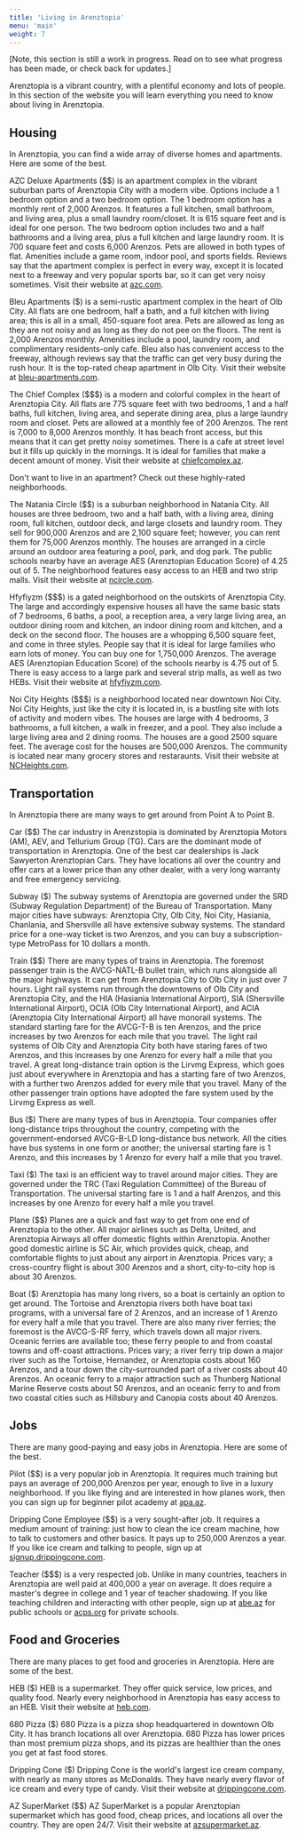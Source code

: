 ```yaml
---
title: 'Living in Arenztopia'
menu: 'main'
weight: 7
---
```



[Note, this section is still a work in progress. Read on to see what progress has been made, or check back for updates.]


Arenztopia is a vibrant country, with a plentiful economy and lots of people.  In this section of the website you will learn everything you need to know about living in Arenztopia.

## Housing

In Arenztopia, you can find a wide array of diverse homes and apartments. Here are some of the best.

AZC Deluxe Apartments ($$) is an apartment complex in the vibrant suburban parts of Arenztopia City with a modern vibe. Options include a 1 bedroom option and a two bedroom option. The 1 bedroom option has a monthly rent of 2,000 Arenzos. It features a full kitchen, small bathroom, and living area, plus a small laundry room/closet. It is 615 square feet and is ideal for one person. The two bedroom option includes two and a half bathrooms and a living area, plus a full kitchen and large laundry room. It is 700 square feet and costs 6,000 Arenzos. Pets are allowed in both types of flat. Amenities include a game room, indoor pool, and sports fields. Reviews say that the apartment complex is perfect in every way, except it is located next to a freeway and  very popular sports bar, so it can get very noisy sometimes. Visit their website at [azc.com](https://sites.google.com/view/azc-deluxe-apartments/home).

Bleu Apartments ($) is a semi-rustic apartment complex in the heart of Olb City. All flats are one bedroom, half a bath, and a full kitchen with living area; this is all in a small, 450-square foot area. Pets are allowed as long as they are not noisy and as long as they do not pee on the floors. The rent is 2,000 Arenzos monthly. Amenities include a pool, laundry room, and complimentary residents-only cafe. Bleu also has convenient access to the freeway, although reviews say that the traffic can get very busy during the rush hour. It is the top-rated cheap apartment in Olb City. Visit their website at [bleu-apartments.com](https://sites.google.com/stu.austinisd.org/bleu-apartments/home).

The Chief Complex ($$$) is a modern and colorful complex in the heart of Arenztopia City. All flats are 775 square feet with two bedrooms, 1 and a half baths, full kitchen, living area, and seperate dining area, plus a large laundry room and closet. Pets are allowed at a monthly fee of 200 Arenzos. The rent is 7,000 to 8,000 Arenzos monthly. It has beach front access, but this means that it can get pretty noisy sometimes. There is a cafe at street level but it fills up quickly in the mornings. It is ideal for families that make a decent amount of money. Visit their website at [chiefcomplex.az](https://sites.google.com/stu.austinisd.org/thechiefcomplex/home).  

Don't want to live in an apartment? Check out these highly-rated neighborhoods.

The Natania Circle ($$) is a suburban neighborhood in Natania City. All houses are three bedroom, two and a half bath, with a living area, dining room, full kitchen, outdoor deck, and large closets and laundry room. They sell for 900,000 Arenzos and are 2,100 square feet; however, you can rent them for 75,000 Arenzos monthly. The houses are arranged in a circle around an outdoor area featuring a pool, park, and dog park. The public schools nearby have an average AES (Arenztopian Education Score) of 4.25 out of 5. The neighborhood features easy access to an HEB and two strip malls. Visit their website at [ncircle.com](https://sites.google.com/view/the-natania-circle/home).

Hfyfiyzm ($$$) is a gated neighborhood on the outskirts of Arenztopia City. The large and accordingly expensive houses all have the same basic stats of 7 bedrooms, 6 baths, a pool, a reception area, a very large living area, an outdoor dining room and kitchen, an indoor dining room and kitchen, and a deck on the second floor. The houses are a whopping 6,500 square feet, and come in three styles. People say that it is ideal for large families who earn lots of money. You can buy one for 1,750,000 Arenzos. The average AES (Arenztopian Education Score) of the schools nearby is 4.75 out of 5. There is easy access to a large park and several strip malls, as well as two HEBs. Visit their website at [hfyfiyzm.com](hfyfiyzm.com).

Noi City Heights ($$$) is a neighborhood located near downtown Noi City. Noi City Heights, just like the city it is located in, is a bustling site with lots of activity and modern vibes. The houses are large with 4 bedrooms, 3 bathrooms, a full kitchen, a walk in freezer, and a pool. They also include a large living area and 2 dining rooms. The houses are a good 2500 square feet. The average cost for the houses are 500,000 Arenzos. The community is located near many grocery stores and restaraunts. Visit their website at [NCHeights.com](https://sites.google.com/view/noicityheights-arenztopia-home/home).



## Transportation

In Arenztopia there are many ways to get around from  Point A to Point B.

Car ($$) The car industry in Arenzstopia is dominated by Arenztopia Motors (AM), AEV, and Tellurium Group (TG). Cars are the dominant mode of transportation in Arenztopia. One of the best car dealerships is Jack Sawyerton Arenztopian Cars. They have locations all over the country and offer cars at a lower price than any other dealer, with a very long warranty and free emergency servicing.

Subway ($) The subway systems of Arenztopia are governed under the SRD (Subway Regulation Department) of the Bureau of Transportation. Many major cities have subways: Arenztopia City, Olb City, Noi City, Hasiania, Chanlania, and Shersville all have extensive subway systems. The standard price for a one-way ticket is two Arenzos, and you can buy a subscription-type MetroPass for 10 dollars a month.

Train ($$) There are many types of trains in Arenztopia. The foremost passenger train is the AVCG-NATL-B bullet train, which runs alongside all the major highways. It can get from Arenztopia City to Olb City in just over 7 hours. Light rail systems run through the downtowns of Olb City and Arenztopia City, and the HIA (Hasiania International Airport), SIA (Shersville International Airport), OCIA (Olb City International Airport), and ACIA (Arenztopia City International Airport) all have monorail systems. The standard starting fare for the AVCG-T-B is ten Arenzos, and the price increases by two Arenzos for each mile that you travel. The light rail systems of Olb City and Arenztopia City both have staring fares of two Arenzos, and this increases by one Arenzo for every half a mile that you travel. A great long-distance train option is the Lirvmg Express, which goes just about everywhere in Arenztopia and has a starting fare of two Arenzos, with a further two Arenzos added for every mile that you travel. Many of the other passenger train options have adopted the fare system used by the Lirvmg Express as well.

Bus ($) There are many types of bus in Arenztopia. Tour companies offer long-distance trips throughout the country, competing with the government-endorsed AVCG-B-LD long-distance bus network. All the cities have bus systems in one form or another; the universal starting fare is 1 Arenzo, and this increases by 1 Arenzo for every half a mile that you travel. 

Taxi ($) The taxi is an efficient way to travel around major cities. They are governed under the TRC (Taxi Regulation Committee) of the Bureau of Transportation. The universal starting fare is 1 and a half Arenzos, and this increases by one Arenzo for every half a mile you travel.

Plane ($$) Planes are a quick and fast way to get from one end of Arenztopia to the other. All major airlines such as Delta, United, and Arenztopia Airways all offer domestic flights within Arenztopia. Another good domestic airline is SC Air, which provides quick, cheap, and comfortable flights to just about any airport in Arenztopia. Prices vary; a cross-country flight is about 300 Arenzos and a short, city-to-city hop is about 30 Arenzos.

Boat ($) Arenztopia has many long rivers, so a boat is certainly an option to get around. The Tortoise and Arenztopia rivers both have boat taxi programs, with a universal fare of 2 Arenzos, and an increase of 1 Arenzo for every half a mile that you travel. There are also many river ferries; the foremost is the AVCG-S-RF ferry, which travels down all major rivers. Oceanic ferries are available too; these ferry people to and from coastal towns and off-coast attractions. Prices vary; a river ferry trip down a major river such as the Tortoise, Hernandez, or Arenztopia costs about 160 Arenzos, and a tour down the city-surrounded part of a river costs about 40 Arenzos. An oceanic ferry to a major attraction such as Thunberg National Marine Reserve costs about 50 Arenzos, and an oceanic ferry to and from two coastal cities such as Hillsbury and Canopia costs about 40 Arenzos.



## Jobs

There are many good-paying and easy jobs in Arenztopia. Here are some of the best.

Pilot ($$) is a very popular job in Arenztopia. It requires much training but pays an average of 200,000 Arenzos per year, enough to live in a luxury neighborhood. If you like flying and are interested in how planes work, then you can sign up for beginner pilot academy at [apa.az](apa.az).

Dripping Cone Employee ($$) is a very sought-after job. It requires a medium amount of training: just how to clean the ice cream machine, how to talk to customers and other basics. It pays up to 250,000 Arenzos a year. If you like ice cream and talking to people, sign up at [signup.drippingcone.com](signup.drippingcone.com).

Teacher ($$$) is a very respected job. Unlike in many countries, teachers in Arenztopia are well paid at 400,000 a year on average. It does require a master's degree in college and 1 year of teacher shadowing. If you like teaching children and interacting with other people, sign up at [abe.az](abe.az) for public schools or [acps.org](acps.org) for private schools.



## Food and Groceries 

There are many places to get food and groceries in Arenztopia. Here are some of the best.

HEB ($) HEB is a supermarket. They offer quick service, low prices, and quality food. Nearly every neighborhood in Arenztopia has easy access to an HEB. Visit their website at [heb.com](heb.com).

680 Pizza ($) 680 Pizza is a pizza shop headquartered in downtown Olb City. It has branch locations all over Arenztopia. 680 Pizza has lower prices than most premium pizza shops, and its pizzas are healthier than the ones you get at fast food stores.

Dripping Cone ($) Dripping Cone is the world's largest ice cream company, with nearly as many stores as McDonalds. They have nearly every flavor of ice cream and every type of candy. Visit their website at [drippingcone.com](https://sites.google.com/view/drippingcone-com/home).

AZ SuperMarket ($$) AZ SuperMarket is a popular Arenztopian supermarket which has good food, cheap prices, and locations all over the country. They are open 24/7. Visit their website at [azsupermarket.az](azsupermarket.az).



